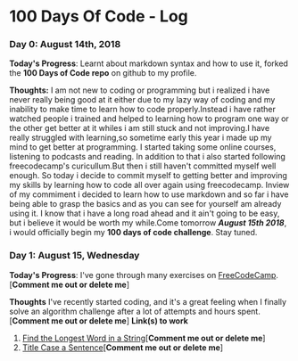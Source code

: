 # 100 Days Of Code - Log

### Day 0: August 14th, 2018

**Today's Progress**: Learnt about markdown syntax and how to use it, forked the **100 Days of Code repo** on github to my profile.

**Thoughts:** I am not new to coding or programming but i realized i have never really being good at it either due to my lazy way of coding and my inability to make time to learn how to code properly.Instead i have rather watched people i trained and helped to learning how to program one way or the other get better at it whiles i am still stuck and not improving.I have really struggled with learning,so sometime early this year i made up my mind to get better at programming. I started taking some online courses, listening to podcasts and reading. In addition to that i also started following freecodecamp's curicullum.But then i still haven't committed myself well enough. So today i decide to commit myself to getting better and improving my skills by learning how to code all over again using freecodecamp. Inview of my commiment i decided to learn how to use markdown and so far i have being able to grasp the basics and as you can see for yourself am already using it. I know that i have a long road ahead and it ain't going to be easy, but i believe it would be worth my while.Come tomorrow **_August 15th 2018_**, i would officially begin my **100 days of code challenge**. Stay tuned. 



### Day 1: August 15, Wednesday

**Today's Progress**: I've gone through many exercises on [FreeCodeCamp](https://www.freecodecamp.com).[**Comment me out or delete me**]

**Thoughts** I've recently started coding, and it's a great feeling when I finally solve an algorithm challenge after a lot of attempts and hours spent.[**Comment me out or delete me**]
**Link(s) to work**
1. [Find the Longest Word in a String](https://www.freecodecamp.com/challenges/find-the-longest-word-in-a-string)[**Comment me out or delete me**]
2. [Title Case a Sentence](https://www.freecodecamp.com/challenges/title-case-a-sentence)[**Comment me out or delete me**]
